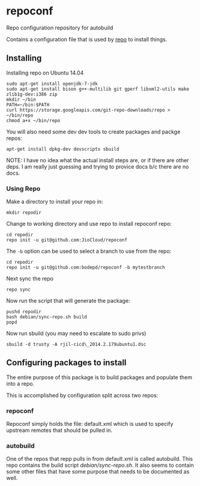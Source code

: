 repoconf
========

Repo configuration repository for autobuild

Contains a configuration file that is used
by [repo](https://code.google.com/p/git-repo/) to install things.

## Installing

Installing repo on Ubuntu 14.04

````
sudo apt-get install openjdk-7-jdk
sudo apt-get install bison g++-multilib git gperf libxml2-utils make zlib1g-dev:i386 zip
mkdir ~/bin
PATH=~/bin:$PATH
curl https://storage.googleapis.com/git-repo-downloads/repo > ~/bin/repo
chmod a+x ~/bin/repo
````

You will also need some dev dev tools to create packages and packge repos:

````
apt-get install dpkg-dev devscripts sbuild
````

NOTE: I have no idea what the actual install steps are, or if there are
other deps. I am really just guessing and trying to provice docs b/c there
are no docs.

### Using Repo

Make a directory to install your repo in:

````
mkdir repodir
````

Change to working directory and use repo to install repoconf repo:

````
cd repodir
repo init -u git@github.com:JioCloud/repoconf
````

The `-b` option can be used to select a branch to use from the repo:

````
cd repodir
repo init -u git@github.com:bodepd/repoconf -b mytestbranch
````

Next sync the repo

````
repo sync
````

Now run the script that will generate the package:

````
pushd repodir
bash debian/sync-repo.sh build
popd
````

Now run sbuild (you may need to escalate to sudo privs)

````
sbuild -d trusty -A rjil-cicd\_2014.2.179ubuntu1.dsc
````

## Configuring packages to install

The entire purpose of this package is to build packages and populate
them into a repo.

This is accomplished by configuration split across two repos:

### repoconf

Repoconf simply holds the file: default.xml which is used to specify upstream
remotes that should be pulled in.

### autobuild

One of the repos that repp pulls in from default.xml is called autobuild. This
repo contains the build script *debian/sync-repo.sh*. It also seems to contain
some other files that have some purpose that needs to be documented as well.
